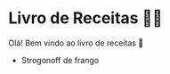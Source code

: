 # Livro de Receitas :man_cook:

Olá! Bem vindo ao livro de receitas :wave:

 - Strogonoff de frango
